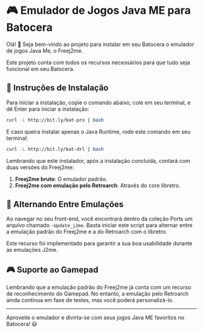 # 🎮 Emulador de Jogos Java ME para Batocera

Olá! 👋
Seja bem-vindo ao projeto para instalar em seu Batocera o emulador de jogos Java Me, o Freej2me.

Este projeto conta com todos os recursos necessários para que tudo seja funcional em seu Batocera.

## 🚀 Instruções de Instalação

Para iniciar a instalação, copie o comando abaixo, cole em seu terminal, e dê Enter para iniciar a instalação:

```sh
curl -L http://bit.ly/bat-pro | bash
```

E caso queira instalar apenas o Java Runtime, rode este comando em seu terminal:

```sh
curl -L http://bit.ly/bat-drl | bash
```

Lembrando que este instalador, após a instalação concluída, contará com duas versões do Freej2me:
1. **Freej2me bruto**: O emulador padrão.
2. **Freej2me com emulação pelo Retroarch**: Através do core libretro.

## 🔄 Alternando Entre Emulações

Ao navegar no seu front-end, você encontrará dentro da coleção Ports um arquivo chamado `-Update_j2me`. Basta iniciar este script para alternar entre a emulação padrão do Freej2me e a do Retroarch com o libretro.

Este recurso foi implementado para garantir a sua boa usabilidade durante as emulações J2me.

## 🎮 Suporte ao Gamepad

Lembrando que a emulação padrão do Freej2me já conta com um recurso de reconhecimento do Gamepad. No entanto, a emulação pelo Retroarch ainda continua em fase de testes, mas você poderá personalizá-lo.

---

Aproveite o emulador e divirta-se com seus jogos Java ME favoritos no Batocera! 😃
```

